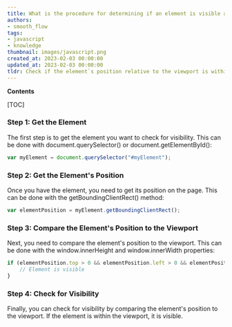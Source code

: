 ```yaml
---
title: What is the procedure for determining if an element is visible after scrolling?
authors:
- smooth_flow
tags:
- javascript
- knowledge
thumbnail: images/javascript.png
created_at: 2023-02-03 00:00:00
updated_at: 2023-02-03 00:00:00
tldr: Check if the element`s position relative to the viewport is within the visible area using the Element.getBoundingClientRect() method.
---
```


**Contents**

[TOC]

### Step 1: Get the Element

The first step is to get the element you want to check for visibility. This can be done with document.querySelector() or document.getElementById():

```javascript
var myElement = document.querySelector("#myElement");
```

### Step 2: Get the Element's Position

Once you have the element, you need to get its position on the page. This can be done with the getBoundingClientRect() method:

```javascript
var elementPosition = myElement.getBoundingClientRect();
```

### Step 3: Compare the Element's Position to the Viewport

Next, you need to compare the element's position to the viewport. This can be done with the window.innerHeight and window.innerWidth properties:

```javascript
if (elementPosition.top > 0 && elementPosition.left > 0 && elementPosition.bottom < window.innerHeight && elementPosition.right < window.innerWidth) {
    // Element is visible
}
```

### Step 4: Check for Visibility

Finally, you can check for visibility by comparing the element's position to the viewport. If the element is within the viewport, it is visible.
